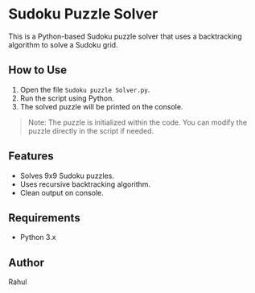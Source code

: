 # Sudoku Puzzle Solver

This is a Python-based Sudoku puzzle solver that uses a backtracking algorithm to solve a Sudoku grid.

## How to Use

1. Open the file `Sudoku puzzle Solver.py`.
2. Run the script using Python.
3. The solved puzzle will be printed on the console.

> Note: The puzzle is initialized within the code. You can modify the puzzle directly in the script if needed.

## Features

- Solves 9x9 Sudoku puzzles.
- Uses recursive backtracking algorithm.
- Clean output on console.

## Requirements

- Python 3.x

## Author

Rahul
